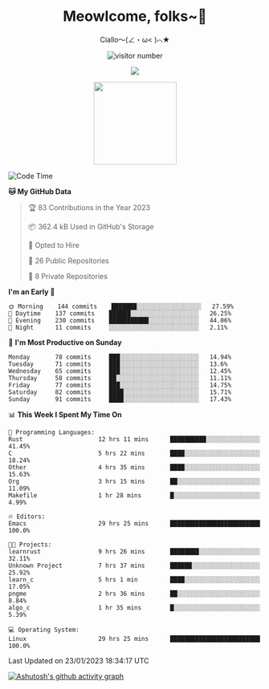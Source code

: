 <div align="center">
  <h1>Meowlcome, folks~👋</h1>
  <p>Ciallo～(∠・ω< )⌒★</p>
</div>

<p align="center">
  <img src="https://count.getloli.com/get/@Ziqi-Yang?theme=rule34" alt="visitor number" />
</p>

<p align="center">
  <img src="https://skillicons.dev/icons?i=rust,c,py,flutter,go,java,js,bash,linux,emacs" />
</p>
<p align="center">
  <img height="165" src="https://github-readme-stats.vercel.app/api?username=Ziqi-Yang&show_icons=true&include_all_commits=true&hide_border=true" />
</p>

<!--START_SECTION:waka-->
![Code Time](http://img.shields.io/badge/Code%20Time-434%20hrs%2050%20mins-blue)

**🐱 My GitHub Data** 

> 🏆 83 Contributions in the Year 2023
 > 
> 📦 362.4 kB Used in GitHub's Storage 
 > 
> 💼 Opted to Hire
 > 
> 📜 26 Public Repositories 
 > 
> 🔑 8 Private Repositories  
 > 
**I'm an Early 🐤** 

```text
🌞 Morning    144 commits    ███████░░░░░░░░░░░░░░░░░░   27.59% 
🌆 Daytime    137 commits    ██████░░░░░░░░░░░░░░░░░░░   26.25% 
🌃 Evening    230 commits    ███████████░░░░░░░░░░░░░░   44.06% 
🌙 Night      11 commits     ░░░░░░░░░░░░░░░░░░░░░░░░░   2.11%

```
📅 **I'm Most Productive on Sunday** 

```text
Monday       78 commits     ███░░░░░░░░░░░░░░░░░░░░░░   14.94% 
Tuesday      71 commits     ███░░░░░░░░░░░░░░░░░░░░░░   13.6% 
Wednesday    65 commits     ███░░░░░░░░░░░░░░░░░░░░░░   12.45% 
Thursday     58 commits     ██░░░░░░░░░░░░░░░░░░░░░░░   11.11% 
Friday       77 commits     ███░░░░░░░░░░░░░░░░░░░░░░   14.75% 
Saturday     82 commits     ████░░░░░░░░░░░░░░░░░░░░░   15.71% 
Sunday       91 commits     ████░░░░░░░░░░░░░░░░░░░░░   17.43%

```


📊 **This Week I Spent My Time On** 

```text
💬 Programming Languages: 
Rust                     12 hrs 11 mins      ██████████░░░░░░░░░░░░░░░   41.45% 
C                        5 hrs 22 mins       ████░░░░░░░░░░░░░░░░░░░░░   18.24% 
Other                    4 hrs 35 mins       ████░░░░░░░░░░░░░░░░░░░░░   15.63% 
Org                      3 hrs 15 mins       ██░░░░░░░░░░░░░░░░░░░░░░░   11.09% 
Makefile                 1 hr 28 mins        █░░░░░░░░░░░░░░░░░░░░░░░░   4.99%

🔥 Editors: 
Emacs                    29 hrs 25 mins      █████████████████████████   100.0%

🐱‍💻 Projects: 
learnrust                9 hrs 26 mins       ████████░░░░░░░░░░░░░░░░░   32.11% 
Unknown Project          7 hrs 37 mins       ██████░░░░░░░░░░░░░░░░░░░   25.92% 
learn_c                  5 hrs 1 min         ████░░░░░░░░░░░░░░░░░░░░░   17.05% 
pngme                    2 hrs 36 mins       ██░░░░░░░░░░░░░░░░░░░░░░░   8.84% 
algo_c                   1 hr 35 mins        █░░░░░░░░░░░░░░░░░░░░░░░░   5.39%

💻 Operating System: 
Linux                    29 hrs 25 mins      █████████████████████████   100.0%

```


 Last Updated on 23/01/2023 18:34:17 UTC
<!--END_SECTION:waka-->


[![Ashutosh's github activity graph](https://github-readme-activity-graph.cyclic.app/graph?username=Ziqi-Yang&theme=github)](https://github.com/ashutosh00710/github-readme-activity-graph)
